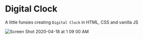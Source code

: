 # Digital Clock

A little funsies creating `Digital Clock` in HTML, CSS and vanilla JS


![Screen Shot 2020-04-18 at 1 09 00 AM](https://user-images.githubusercontent.com/4896612/79628722-9015db00-8111-11ea-8e40-cf66f356d7bd.png)
